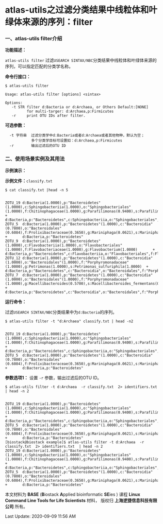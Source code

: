 # atlas-utils之过滤分类结果中线粒体和叶绿体来源的序列：filter

### 一、atlas-utils filter介绍

**功能描述：**

`atlas-utils filter` 过滤`USEARCH SINTAX/NBC`分类结果中线粒体和叶绿体来源的序列，可以指定匹配的分类学名称。

**命令行接口：**

    $ atlas-utils filter
    
    Usage: atlas-utils filter [options] <sintax>
    
    Options:
       -t STR filter d:Bacteria or d:Archaea, or Others Default:[NONE]
              for multi-targer: d:Archaea,p:Firmicutes
       -r     print OTU IDs after filter.

**可选参数：**

      -t 字符串  过滤分类学中d:Bacteria或者d:Archaea或者其他物种，默认为空；
                多个分类学目标可设置如：d:Archaea,p:Firmicutes
      -r        输出过滤后的OTU ID

### 二、使用场景实例及其用法

**示例演示：**

**示例文件：**`classify.txt`

    $ cat classify.txt |head -n 5


    ZOTU_19 d:Bacteria(1.0000),p:"Bacteroidetes"(1.0000),c:Sphingobacteriia(1.0000),o:"Sphingobacteriales"(1.0000),f:Chitinophagaceae(1.0000),g:Parafilimonas(0.9400),s:Parafilimonas_terrae(0.8836)      +       d:Bacteria,p:"Bacteroidetes",c:Sphingobacteriia,o:"Sphingobacteriales",f:Chitinophagaceae,g:Parafilimonas,s:Parafilimonas_terrae
    ZOTU_5  d:Bacteria(1.0000),p:"Bacteroidetes"(1.0000),c:"Bacteroidia"(0.7800),o:"Bacteroidales"(0.6084),f:Prolixibacteraceae(0.3650),g:Mariniphaga(0.0621),s:Mariniphaga_anaerophila(0.0105)   +       d:Bacteria,p:"Bacteroidetes"
    ZOTU_9  d:Bacteria(1.0000),p:"Bacteroidetes"(1.0000),c:Flavobacteriia(1.0000),o:"Flavobacteriales"(1.0000),f:Flavobacteriaceae(1.0000),g:Flavobacterium(1.0000)       +       d:Bacteria,p:"Bacteroidetes",c:Flavobacteriia,o:"Flavobacteriales",f:Flavobacteriaceae,g:Flavobacterium
    ZOTU_12 d:Bacteria(1.0000),p:"Bacteroidetes"(1.0000),c:"Bacteroidia"(1.0000),o:"Bacteroidales"(1.0000),f:"Porphyromonadaceae"(1.0000),g:Petrimonas(1.0000),s:Petrimonas_sulfuriphila(1.0000)  +       d:Bacteria,p:"Bacteroidetes",c:"Bacteroidia",o:"Bacteroidales",f:"Porphyromonadaceae",g:Petrimonas,s:Petrimonas_sulfuriphila
    ZOTU_7  d:Bacteria(1.0000),p:"Bacteroidetes"(1.0000),c:"Bacteroidia"(1.0000),o:"Bacteroidales"(1.0000),f:"Porphyromonadaceae"(1.0000),g:Macellibacteroides(0.5700),s:Macellibacteroides_fermentans(0.3249)    +       d:Bacteria,p:"Bacteroidetes",c:"Bacteroidia",o:"Bacteroidales",f:"Porphyromonadaceae"


**运行命令：**

过滤`USEARCH SINTAX/NBC`分类结果中为`d:Bacteria`的序列。

    $ atlas-utils filter -t "d:Archaea" classify.txt | head -n2


    ZOTU_19 d:Bacteria(1.0000),p:"Bacteroidetes"(1.0000),c:Sphingobacteriia(1.0000),o:"Sphingobacteriales"(1.0000),f:Chitinophagaceae(1.0000),g:Parafilimonas(0.9400),s:Parafilimonas_terrae(0.8836)        +    d:Bacteria,p:"Bacteroidetes",c:Sphingobacteriia,o:"Sphingobacteriales",f:Chitinophagaceae,g:Parafilimonas,s:Parafilimonas_terrae
    ZOTU_5  d:Bacteria(1.0000),p:"Bacteroidetes"(1.0000),c:"Bacteroidia"(0.7800),o:"Bacteroidales"(0.6084),f:Prolixibacteraceae(0.3650),g:Mariniphaga(0.0621),s:Mariniphaga_anaerophila(0.0105)     +       d:Bacteria,p:"Bacteroidetes"


**参数选项1：** 设置 `-r` 参数，输出过滤后的OTU ID。

    $ atlas-utils filter -t d:Archaea  -r classify.txt  2> identifiers.txt  | head -n 2


    ZOTU_19 d:Bacteria(1.0000),p:"Bacteroidetes"(1.0000),c:Sphingobacteriia(1.0000),o:"Sphingobacteriales"(1.0000),f:Chitinophagaceae(1.0000),g:Parafilimonas(0.9400),s:Parafilimonas_terrae(0.8836)        +    d:Bacteria,p:"Bacteroidetes",c:Sphingobacteriia,o:"Sphingobacteriales",f:Chitinophagaceae,g:Parafilimonas,s:Parafilimonas_terrae
    ZOTU_5  d:Bacteria(1.0000),p:"Bacteroidetes"(1.0000),c:"Bacteroidia"(0.7800),o:"Bacteroidales"(0.6084),f:Prolixibacteraceae(0.3650),g:Mariniphaga(0.0621),s:Mariniphaga_anaerophila(0.0105)     +       d:Bacteria,p:"Bacteroidetes"
    [biostack@biostack example]$ atlas-utils filter -t d:Archaea  -r classify.txt  2> identifiers.txt  | head -n 2
    ZOTU_19 d:Bacteria(1.0000),p:"Bacteroidetes"(1.0000),c:Sphingobacteriia(1.0000),o:"Sphingobacteriales"(1.0000),f:Chitinophagaceae(1.0000),g:Parafilimonas(0.9400),s:Parafilimonas_terrae(0.8836)        +    d:Bacteria,p:"Bacteroidetes",c:Sphingobacteriia,o:"Sphingobacteriales",f:Chitinophagaceae,g:Parafilimonas,s:Parafilimonas_terrae
    ZOTU_5  d:Bacteria(1.0000),p:"Bacteroidetes"(1.0000),c:"Bacteroidia"(0.7800),o:"Bacteroidales"(0.6084),f:Prolixibacteraceae(0.3650),g:Mariniphaga(0.0621),s:Mariniphaga_anaerophila(0.0105)     +       d:Bacteria,p:"Bacteroidetes"


本文材料为 **BASE** (**B**iostack **A**pplied bioinformatic **SE**ies ) 课程 **Linux Command Line Tools for Life Scientists** 材料， 版权归 **上海逻捷信息科技有限公司** 所有。

Last Update: 2020-09-09 11:56 AM

